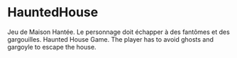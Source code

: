 # HauntedHouse
Jeu de Maison Hantée. Le personnage doit échapper à des fantômes et des gargouilles. Haunted House Game. The player has to avoid ghosts and gargoyle to escape the house.
